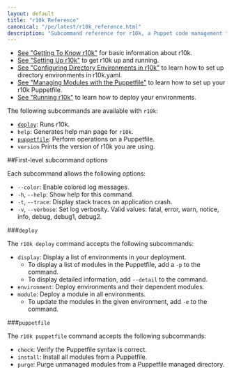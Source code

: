 ```yaml
---
layout: default
title: "r10k Reference"
canonical: "/pe/latest/r10k_reference.html"
description: "Subcommand reference for r10k, a Puppet code management tool."
---
```

[setup]: ./r10k_setup.html
[r10kyaml]: ./r10k_yaml.html
[puppetfile]: ./r10k_puppetfile.html
[running]: ./r10k_run.html
[r10kindex]: ./r10k.md

* [See "Getting To Know r10k"][r10kindex] for basic information about r10k.
* [See "Setting Up r10k"][setup] to get r10k up and running.
* [See "Configuring Directory Environments in r10k"][r10kyaml] to learn how to set up directory environments in r10k.yaml.
* [See "Managing Modules with the Puppetfile"][puppetfile] to learn how to set up your r10k Puppetfile.
* [See "Running r10k"][running] to learn how to deploy your environments.


The following subcommands are available with `r10k`:

* [`deploy`](#deploy): Runs r10k.
* `help`: Generates help man page for `r10k`.
* [`puppetfile`](#puppetfile): Perform operations on a Puppetfile.
* `version` Prints the version of r10k you are using.

##First-level subcommand options

Each subcommand allows the following options:

* `--color`: Enable colored log messages.
* `-h`, `--help`: Show help for this command.
* `-t`, `--trace`: Display stack traces on application crash.
* `-v`, `--verbose`: Set log verbosity. Valid values: fatal, error, warn, notice, info, debug, debug1, debug2.
 
 
###`deploy`

The `r10k deploy` command accepts the following subcommands:

* `display`: Display a list of environments in your deployment.
  * To display a list of modules in the Puppetfile, add a `-p` to the command.
  * To display detailed information, add `--detail` to the command.
* `environment`: Deploy environments and their dependent modules.
* `module`: Deploy a module in all environments.
  * To update the modules in the given environment, add `-e` to the command.

###`puppetfile`

The `r10k puppetfile` command accepts the following subcommands:

* `check`: Verify the Puppetfile syntax is correct.
* `install`: Install all modules from a Puppetfile.
* `purge`: Purge unmanaged modules from a Puppetfile managed directory.
